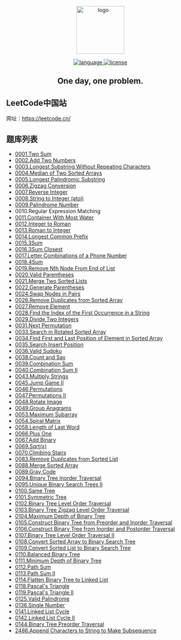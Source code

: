 <p align="center">
  <a target="_blank">
    <img width="128" src="https://static.leetcode.cn/cn-mono-assets/production/assets/leetcode-logo.5d9d9fa9.svg" alt="logo">
  </a>
</p>
<p align="center">
  <a href="https://github.com/jyygithub/leetcode" target="_blank">
    <img src="https://img.shields.io/badge/language-Kotlin-%23A97BFF" alt="language">
    <img src="https://img.shields.io/github/license/jyygithub/leetcode" alt="license">
  </a>
</p>
<h2 align="center">
  One day, one problem.
</h2>

## LeetCode中国站

网址：https://leetcode.cn/

## 题库列表

- [0001.Two Sum](https://github.com/jyygithub/leetcode/blob/main/problems/0001.two-sum.md)
- [0002.Add Two Numbers](https://github.com/jyygithub/leetcode/blob/main/problems/0002.add-two-numbers.md)
- [0003.Longest Substring Without Repeating Characters](https://github.com/jyygithub/leetcode/blob/main/problems/0003.longest-substring-without-repeating-characters.md)
- [0004.Median of Two Sorted Arrays](https://github.com/jyygithub/leetcode/blob/main/problems/0004.median-of-two-sorted-arrays.md)
- [0005.Longest Palindromic Substring](https://github.com/jyygithub/leetcode/blob/main/problems/0005.longest-palindromic-substring.md)
- [0006.Zigzag Conversion](https://github.com/jyygithub/leetcode/blob/main/problems/0006.zigzag-conversion.md)
- [0007.Reverse Integer](https://github.com/jyygithub/leetcode/blob/main/problems/0007.reverse-integer.md)
- [0008.String to Integer (atoi)](https://github.com/jyygithub/leetcode/blob/main/problems/0008.string-to-integer-atoi.md)
- [0009.Palindrome Number](https://github.com/jyygithub/leetcode/blob/main/problems/0009.palindrome-number.md)
- 0010.Regular Expression Matching
- [0011.Container With Most Water](https://github.com/jyygithub/leetcode/blob/main/problems/0011.container-with-most-water.md)
- [0012.Integer to Roman](https://github.com/jyygithub/leetcode/blob/main/problems/0012.integer-to-roman.md)
- [0013.Roman to Integer](https://github.com/jyygithub/leetcode/blob/main/problems/0013.roman-to-integer.md)
- [0014.Longest Common Prefix](https://github.com/jyygithub/leetcode/blob/main/problems/0014.longest-common-prefix.md)
- [0015.3Sum](https://github.com/jyygithub/leetcode/blob/main/problems/0015.3sum.md)
- [0016.3Sum Closest](https://github.com/jyygithub/leetcode/blob/main/problems/0016.3sum-closest.md)
- [0017.Letter Combinations of a Phone Number](https://github.com/jyygithub/leetcode/blob/main/problems/0017.letter-combinations-of-a-phone-number.md)
- [0018.4Sum](https://github.com/jyygithub/leetcode/blob/main/problems/0018.4sum.md)
- [0019.Remove Nth Node From End of List](https://github.com/jyygithub/leetcode/blob/main/problems/0019.remove-nth-node-from-end-of-list.md)
- [0020.Valid Parentheses](https://github.com/jyygithub/leetcode/blob/main/problems/0020.valid-parentheses.md)
- [0021.Merge Two Sorted Lists](https://github.com/jyygithub/leetcode/blob/main/problems/0021.merge-two-sorted-lists.md)
- [0022.Generate Parentheses](https://github.com/jyygithub/leetcode/blob/main/problems/0022.generate-parentheses.md)
- [0024.Swap Nodes in Pairs](https://github.com/jyygithub/leetcode/blob/main/problems/0024.swap-nodes-in-pairs.md)
- [0026.Remove Duplicates from Sorted Array](https://github.com/jyygithub/leetcode/blob/main/problems/0026.remove-duplicates-from-sorted-array.md)
- [0027.Remove Element](https://github.com/jyygithub/leetcode/blob/main/problems/0027.remove-element.md)
- [0028.Find the Index of the First Occurrence in a String](https://github.com/jyygithub/leetcode/blob/main/problems/0028.find-the-index-of-the-first-occurrence-in-a-string.md)
- [0029.Divide Two Integers](https://github.com/jyygithub/leetcode/blob/main/problems/0029.divide-two-integers.md)
- [0031.Next Permutation](https://github.com/jyygithub/leetcode/blob/main/problems/0031.next-permutation.md)
- [0033.Search in Rotated Sorted Array](https://github.com/jyygithub/leetcode/blob/main/problems/0033.search-in-rotated-sorted-array.md)
- [0034.Find First and Last Position of Element in Sorted Array](https://github.com/jyygithub/leetcode/blob/main/problems/0034.find-first-and-last-position-of-element-in-sorted-array.md)
- [0035.Search Insert Position](https://github.com/jyygithub/leetcode/blob/main/problems/0035.search-insert-position.md)
- [0036.Valid Sudoku](https://github.com/jyygithub/leetcode/blob/main/problems/0036.valid-sudoku.md)
- [0038.Count and Say](https://github.com/jyygithub/leetcode/blob/main/problems/0038.count-and-say.md)
- [0039.Combination Sum](https://github.com/jyygithub/leetcode/blob/main/problems/0039.combination-sum.md)
- [0040.Combination Sum II](https://github.com/jyygithub/leetcode/blob/main/problems/0040.combination-sum-ii.md)
- [0043.Multiply Strings](https://github.com/jyygithub/leetcode/blob/main/problems/0043.multiply-strings.md)
- [0045.Jump Game II](https://github.com/jyygithub/leetcode/blob/main/problems/0045.jump-game-ii.md)
- [0046.Permutations](https://github.com/jyygithub/leetcode/blob/main/problems/0046.permutations.md)
- [0047.Permutations II](https://github.com/jyygithub/leetcode/blob/main/problems/0047.permutations-ii.md)
- [0048.Rotate Image](https://github.com/jyygithub/leetcode/blob/main/problems/0048.rotate-image.md)
- [0049.Group Anagrams](https://github.com/jyygithub/leetcode/blob/main/problems/0049.group-anagrams.md)
- [0053.Maximum Subarray](https://github.com/jyygithub/leetcode/blob/main/problems/0053.maximum-subarray.md)
- [0054.Spiral Matrix](https://github.com/jyygithub/leetcode/blob/main/problems/0054.spiral-matrix.md)
- [0058.Length of Last Word](https://github.com/jyygithub/leetcode/blob/main/problems/0058.length-of-last-word.md)
- [0066.Plus One](https://github.com/jyygithub/leetcode/blob/main/problems/0066.plus-one.md)
- [0067.Add Binary](https://github.com/jyygithub/leetcode/blob/main/problems/0067.add-binary.md)
- [0069.Sqrt(x)](https://github.com/jyygithub/leetcode/blob/main/problems/0069.sqrtx.md)
- [0070.Climbing Stairs](https://github.com/jyygithub/leetcode/blob/main/problems/0070.climbing-stairs.md)
- [0083.Remove Duplicates from Sorted List](https://github.com/jyygithub/leetcode/blob/main/problems/0083.remove-duplicates-from-sorted-list.md)
- [0088.Merge Sorted Array](https://github.com/jyygithub/leetcode/blob/main/problems/0088.merge-sorted-array.md)
- [0089.Gray Code](https://github.com/jyygithub/leetcode/blob/main/problems/0089.gray-code.md)
- [0094.Binary Tree Inorder Traversal](https://github.com/jyygithub/leetcode/blob/main/problems/0094.binary-tree-inorder-traversal.md)
- [0095.Unique Binary Search Trees II](https://github.com/jyygithub/leetcode/blob/main/problems/0095.unique-binary-search-trees-ii.md)
- [0100.Same Tree](https://github.com/jyygithub/leetcode/blob/main/problems/0100.same-tree.md)
- [0101.Symmetric Tree](https://github.com/jyygithub/leetcode/blob/main/problems/0101.symmetric-tree.md)
- [0102.Binary Tree Level Order Traversal](https://github.com/jyygithub/leetcode/blob/main/problems/0102.binary-tree-level-order-traversal.md)
- [0103.Binary Tree Zigzag Level Order Traversal](https://github.com/jyygithub/leetcode/blob/main/problems/0103.binary-tree-zigzag-level-order-traversal.md)
- [0104.Maximum Depth of Binary Tree](https://github.com/jyygithub/leetcode/blob/main/problems/0104.maximum-depth-of-binary-tree.md)
- [0105.Construct Binary Tree from Preorder and Inorder Traversal](https://github.com/jyygithub/leetcode/blob/main/problems/0105.construct-binary-tree-from-preorder-and-inorder-traversal.md)
- [0106.Construct Binary Tree from Inorder and Postorder Traversal](https://github.com/jyygithub/leetcode/blob/main/problems/0106.construct-binary-tree-from-inorder-and-postorder-traversal.md)
- [0107.Binary Tree Level Order Traversal II](https://github.com/jyygithub/leetcode/blob/main/problems/0107.binary-tree-level-order-traversal-ii.md)
- [0108.Convert Sorted Array to Binary Search Tree](https://github.com/jyygithub/leetcode/blob/main/problems/0108.convert-sorted-array-to-binary-search-tree.md)
- [0109.Convert Sorted List to Binary Search Tree](https://github.com/jyygithub/leetcode/blob/main/problems/0109.convert-sorted-list-to-binary-search-tree.md)
- [0110.Balanced Binary Tree](https://github.com/jyygithub/leetcode/blob/main/problems/0110.balanced-binary-tree.md)
- [0111.Minimum Depth of Binary Tree](https://github.com/jyygithub/leetcode/blob/main/problems/0111.minimum-depth-of-binary-tree.md)
- [0112.Path Sum](https://github.com/jyygithub/leetcode/blob/main/problems/0112.path-sum.md)
- [0113.Path Sum II](https://github.com/jyygithub/leetcode/blob/main/problems/0113.path-sum-ii.md)
- [0114.Flatten Binary Tree to Linked List](https://github.com/jyygithub/leetcode/blob/main/problems/0114.flatten-binary-tree-to-linked-list.md)
- [0118.Pascal's Triangle](https://github.com/jyygithub/leetcode/blob/main/problems/0118.pascals-triangle.md)
- [0119.Pascal's Triangle II](https://github.com/jyygithub/leetcode/blob/main/problems/0119.pascals-triangle-ii.md)
- [0125.Valid Palindrome](https://github.com/jyygithub/leetcode/blob/main/problems/0125.valid-palindrome.md)
- [0136.Single Number](https://github.com/jyygithub/leetcode/blob/main/problems/0136.single-number.md)
- [0141.Linked List Cycle](https://github.com/jyygithub/leetcode/blob/main/problems/0141.linked-list-cycle.md)
- [0142.Linked List Cycle II](https://github.com/jyygithub/leetcode/blob/main/problems/0142.linked-list-cycle-ii.md)
- [0144.Binary Tree Preorder Traversal](https://github.com/jyygithub/leetcode/blob/main/problems/0144.binary-tree-preorder-traversal.md)
- [2486.Append Characters to String to Make Subsequence](https://github.com/jyygithub/leetcode/blob/main/problems/2486.append-characters-to-string-to-make-subsequence.md)